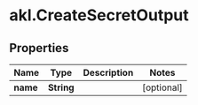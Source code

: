 # akl.CreateSecretOutput

## Properties

Name | Type | Description | Notes
------------ | ------------- | ------------- | -------------
**name** | **String** |  | [optional] 



